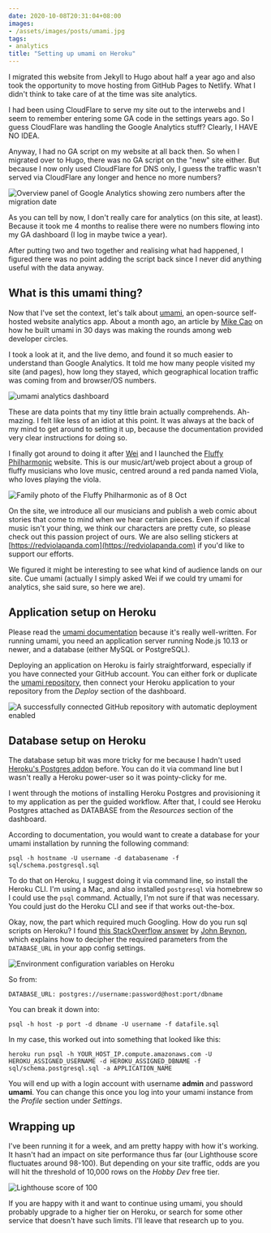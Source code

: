 ```yaml
---
date: 2020-10-08T20:31:04+08:00
images: 
- /assets/images/posts/umami.jpg
tags:
- analytics
title: "Setting up umami on Heroku"
---
```

I migrated this website from Jekyll to Hugo about half a year ago and also took the opportunity to move hosting from GitHub Pages to Netlify. What I didn't think to take care of at the time was site analytics.

I had been using CloudFlare to serve my site out to the interwebs and I seem to remember entering some GA code in the settings years ago. So I guess CloudFlare was handling the Google Analytics stuff? Clearly, I HAVE NO IDEA.

Anyway, I had no GA script on my website at all back then. So when I migrated over to Hugo, there was no GA script on the "new" site either. But because I now only used CloudFlare for DNS only, I guess the traffic wasn't served via CloudFlare any longer and hence no more numbers?

<img src="/assets/images/posts/umami/ga-dead.png" srcset="/assets/images/posts/umami/ga-dead@2x.png 2x" alt="Overview panel of Google Analytics showing zero numbers after the migration date">

As you can tell by now, I don't really care for analytics (on this site, at least). Because it took me 4 months to realise there were no numbers flowing into my GA dashboard (I log in maybe twice a year).

After putting two and two together and realising what had happened, I figured there was no point adding the script back since I never did anything useful with the data anyway.

## What is this umami thing?

Now that I've set the context, let's talk about [umami](https://umami.is/), an open-source self-hosted website analytics app. About a month ago, an article by [Mike Cao](https://twitter.com/caozilla) on how he built umami in 30 days was making the rounds among web developer circles.

I took a look at it, and the live demo, and found it so much easier to understand than Google Analytics. It told me how many people visited my site (and pages), how long they stayed, which geographical location traffic was coming from and browser/OS numbers.

<img srcset="/assets/images/posts/umami/dashboard-480.png 480w, /assets/images/posts/umami/dashboard-640.png 640w, /assets/images/posts/umami/dashboard-960.png 960w, /assets/images/posts/umami/dashboard-1280.png 1280w" sizes="(max-width: 400px) 100vw, (max-width: 960px) 75vw, 640px" src="/assets/images/posts/umami/dashboard-640.png" alt="umami analytics dashboard">

These are data points that my tiny little brain actually comprehends. Ah-mazing. I felt like less of an idiot at this point. It was always at the back of my mind to get around to setting it up, because the documentation provided very clear instructions for doing so.

I finally got around to doing it after [Wei](https://wgea.io/) and I launched the [Fluffy Philharmonic](https://fluffyphil.org/) website. This is our music/art/web project about a group of fluffy musicians who love music, centred around a red panda named Viola, who loves playing the viola.

<img src="/assets/images/posts/umami/fluffy-phil.png" srcset="/assets/images/posts/umami/fluffy-phil@2x.png 2x" alt="Family photo of the Fluffy Philharmonic as of 8 Oct">

On the site, we introduce all our musicians and publish a web comic about stories that come to mind when we hear certain pieces. Even if classical music isn't your thing, we think our characters are pretty cute, so please check out this passion project of ours. We are also selling stickers at [https://redviolapanda.com](https://redviolapanda.com) if you'd like to support our efforts.

We figured it might be interesting to see what kind of audience lands on our site. Cue umami (actually I simply asked Wei if we could try umami for analytics, she said sure, so here we are).

## Application setup on Heroku

Please read the [umami documentation](https://umami.is/docs/about) because it's really well-written. For running umami, you need an application server running Node.js 10.13 or newer, and a database (either MySQL or PostgreSQL).

Deploying an application on Heroku is fairly straightforward, especially if you have connected your GitHub account. You can either fork or duplicate the [umami repository](https://github.com/mikecao/umami), then connect your Heroku application to your repository from the *Deploy* section of the dashboard.

<img srcset="/assets/images/posts/umami/heroku-480.png 480w, /assets/images/posts/umami/heroku-640.png 640w, /assets/images/posts/umami/heroku-960.png 960w, /assets/images/posts/umami/heroku-1280.png 1280w" sizes="(max-width: 400px) 100vw, (max-width: 960px) 75vw, 640px" src="/assets/images/posts/umami/heroku-640.png" alt="A successfully connected GitHub repository with automatic deployment enabled">

## Database setup on Heroku

The database setup bit was more tricky for me because I hadn't used [Heroku's Postgres addon](https://elements.heroku.com/addons/heroku-postgresql) before. You can do it via command line but I wasn't really a Heroku power-user so it was pointy-clicky for me.

I went through the motions of installing Heroku Postgres and provisioning it to my application as per the guided workflow. After that, I could see Heroku Postgres attached as DATABASE from the *Resources* section of the dashboard.

According to documentation, you would want to create a database for your umami installation by running the following command:

```
psql -h hostname -U username -d databasename -f sql/schema.postgresql.sql
```

To do that on Heroku, I suggest doing it via command line, so install the Heroku CLI. I'm using a Mac, and also installed `postgresql` via homebrew so I could use the `psql` command. Actually, I'm not sure if that was necessary. You could just do the Heroku CLI and see if that works out-the-box.

Okay, now, the part which required much Googling. How do you run sql scripts on Heroku? I found [this StackOverflow answer](https://stackoverflow.com/a/15266851/2873785) by [John Beynon](https://twitter.com/johnbeynon), which explains how to decipher the required parameters from the `DATABASE_URL` in your app config settings.

<img src="/assets/images/posts/umami/config.png" srcset="/assets/images/posts/umami/config@2x.png 2x" alt="Environment configuration variables on Heroku">

So from:

```
DATABASE_URL: postgres://username:password@host:port/dbname
```
You can break it down into:

```
psql -h host -p port -d dbname -U username -f datafile.sql
```

In my case, this worked out into something that looked like this:

```
heroku run psql -h YOUR_HOST_IP.compute.amazonaws.com -U HEROKU_ASSIGNED_USERNAME -d HEROKU_ASSIGNED_DBNAME -f sql/schema.postgresql.sql -a APPLICATION_NAME
```
You will end up with a login account with username **admin** and password **umami**. You can change this once you log into your umami instance from the *Profile* section under *Settings*.

## Wrapping up

I've been running it for a week, and am pretty happy with how it's working. It hasn't had an impact on site performance thus far (our Lighthouse score fluctuates around 98-100). But depending on your site traffic, odds are you will hit the threshold of 10,000 rows on the *Hobby Dev* free tier.

<img src="/assets/images/posts/umami/lighthouse.png" srcset="/assets/images/posts/umami/lighthouse@2x.png 2x" alt="Lighthouse score of 100">

If you are happy with it and want to continue using umami, you should probably upgrade to a higher tier on Heroku, or search for some other service that doesn't have such limits. I'll leave that research up to you.
